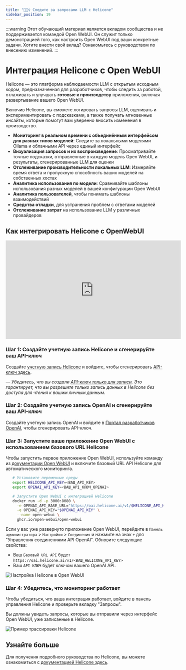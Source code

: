 ```yaml
---
title: "🕵🏻‍♀️ Следите за запросами LLM с Helicone"
sidebar_position: 19
---
```


:::warning
Этот обучающий материал является вкладом сообщества и не поддерживается командой Open WebUI. Он служит только демонстрацией того, как настроить Open WebUI под ваши конкретные задачи. Хотите внести свой вклад? Ознакомьтесь с руководством по внесению изменений.
:::

# Интеграция Helicone с Open WebUI

Helicone — это платформа наблюдаемости LLM с открытым исходным кодом, предназначенная для разработчиков, чтобы следить за работой, отлаживать и улучшать **готовые к производству** приложения, включая развертывание вашего Open WebUI.

Включив Helicone, вы сможете логировать запросы LLM, оценивать и экспериментировать с подсказками, а также получать мгновенные инсайты, которые помогут вам уверенно вносить изменения в производство.

- **Мониторинг в реальном времени с объединённым интерфейсом для разных типов моделей**: Следите за локальными моделями Ollama и облачными API через единый интерфейс
- **Визуализация запросов и их воспроизведение**: Просматривайте точные подсказки, отправленные в каждую модель Open WebUI, и результаты, сгенерированные LLM для оценки
- **Отслеживание производительности локальных LLM**: Измеряйте время ответа и пропускную способность ваших моделей на собственных хостах
- **Аналитика использования по модели**: Сравнивайте шаблоны использования разных моделей в вашей конфигурации Open WebUI
- **Аналитика пользователей**, чтобы понимать шаблоны взаимодействий
- **Средства отладки**, для устранения проблем с ответами моделей
- **Отслеживание затрат** на использование LLM у различных провайдеров

## Как интегрировать Helicone с OpenWebUI

<iframe
  width="560"
  height="315"
  src="https://www.youtube-nocookie.com/embed/8iVHOkUrpSA?si=Jt1GVqA0wY4UI7sF"
  title="Проигрыватель видео YouTube"
  frameborder="0"
  allow="accelerometer; autoplay; clipboard-write; encrypted-media; gyroscope; picture-in-picture; web-share"
  allowfullscreen>
</iframe>

### Шаг 1: Создайте учетную запись Helicone и сгенерируйте ваш API-ключ

Создайте [учетную запись Helicone](https://www.helicone.ai/) и войдите, чтобы сгенерировать [API-ключ здесь](https://us.helicone.ai/settings/api-keys).

*— Убедитесь, что вы создали [API-ключ только для записи](https://docs.helicone.ai/helicone-headers/helicone-auth). Это гарантирует, что вы разрешите только запись данных в Helicone без доступа для чтения к вашим личным данным.*

### Шаг 2: Создайте учетную запись OpenAI и сгенерируйте ваш API-ключ

Создайте учетную запись OpenAI и войдите в [Портал разработчиков OpenAI](https://platform.openai.com/account/api-keys), чтобы сгенерировать API-ключ.

### Шаг 3: Запустите ваше приложение Open WebUI с использованием базового URL Helicone

Чтобы запустить первое приложение Open WebUI, используйте команду из [документации Open WebUI](https://docs.openwebui.com/) и включите базовый URL API Helicone для автоматического мониторинга.

```bash
   # Установите переменные среды
   export HELICONE_API_KEY=<ВАШ_API_KEY>
   export OPENAI_API_KEY=<ВАШ_API_КЛЮЧ_OPENAI>

   # Запустите Open WebUI с интеграцией Helicone
   docker run -d -p 3000:8080 \
     -e OPENAI_API_BASE_URL="https://oai.helicone.ai/v1/$HELICONE_API_KEY" \
     -e OPENAI_API_KEY="$OPENAI_API_KEY" \
     --name open-webui \
     ghcr.io/open-webui/open-webui
```

Если у вас уже развернуто приложение Open WebUI, перейдите в `Панель администратора` > `Настройки` > `Соединения` и нажмите на знак `+` для "Управления соединениями API OpenAI". Обновите следующие свойства:

- Ваш `Базовый URL API` будет ``https://oai.helicone.ai/v1/<ВАШ_HELICONE_API_KEY>``
- Ваш `API-КЛЮЧ` будет ключом вашего OpenAI API.

![Настройка Helicone в Open WebUI](https://res.cloudinary.com/dacofvu8m/image/upload/v1745272273/openwebui-helicone-setup_y4ssca.gif)

### Шаг 4: Убедитесь, что мониторинг работает

Чтобы убедиться, что ваша интеграция работает, войдите в панель управления Helicone и проверьте вкладку "Запросы".

Вы должны увидеть запросы, которые вы отправили через интерфейс Open WebUI, уже записанные в Helicone.

![Пример трассировки Helicone](https://res.cloudinary.com/dacofvu8m/image/upload/v1745272747/CleanShot_2025-04-21_at_17.57.46_2x_wpkpyf.png)

## Узнайте больше

Для получения подробного руководства по Helicone, вы можете ознакомиться с [документацией Helicone здесь](https://docs.helicone.ai/getting-started/quick-start).
